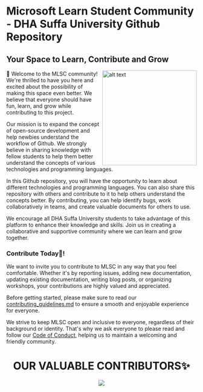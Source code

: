 # Microsoft Learn Student Community - DHA Suffa University Github Repository
## Your Space to Learn, Contribute and Grow
<div>
 <!-- <img src="https://user-images.githubusercontent.com/90326051/232242499-80d2e0e0-6999-4db1-85db-a05a55e6d472.png" alt="alt text" width="400" align="right"/> -->
  <img src="https://user-images.githubusercontent.com/90326051/232284231-07232185-093d-499d-bcf5-17fca4275491.png" alt="alt text" width="250" align="right"/>

  <p>
👋 Welcome to the MLSC community! We're thrilled to have you here and excited about the possibility of making this space even better. We believe that everyone should have fun, learn, and grow while contributing to this project.

Our mission is to expand the concept of open-source development and help newbies understand the workflow of Github. We strongly believe in sharing knowledge with fellow students to help them better understand the concepts of various technologies and programming languages.

In this Github repository, you will have the opportunity to learn about different technologies and programming languages. You can also share this repository with others and contribute to it to help others understand the concepts better. By contributing, you can help identify bugs, work collaboratively in teams, and create valuable documents for others to use.

We encourage all DHA Suffa University students to take advantage of this platform to enhance their knowledge and skills. Join us in creating a collaborative and supportive community where we can learn and grow together.
</p>

</div>


### Contribute Today🤝!

We want to invite you to contribute to MLSC in any way that you feel comfortable. Whether it's by reporting issues, adding new documentation, updating existing documentation, writing blog posts, or organizing workshops, your contributions are highly valued and appreciated.

Before getting started, please make sure to read our [contributing_guidelines.md](https://github.com/KiranAminPanjwani/MLSC-DSU-Learning-Contributing-Resources/blob/main/Contributing_Guidlines.md) to ensure a smooth and enjoyable experience for everyone.

We strive to keep MLSC open and inclusive to everyone, regardless of their background or identity. That's why we ask everyone to please read and follow our [Code of Conduct](https://github.com/KiranAminPanjwani/MLSC-DSU-Learning-Contributing-Resources/blob/main/CODE_OF_CONDUCT.md), helping us to maintain a welcoming and friendly community.

#

<h1 align=center> OUR VALUABLE CONTRIBUTORS✨ </h1>
<p align="center">
<a href="https://github.com/KiranAminPanjwani/Python/graphs/contributors">
  <img src="https://contrib.rocks/image?repo=KiranAminPanjwani/MLSC-DSU-Learning-Contributing-Resources"/>
</a>
</p>

#
